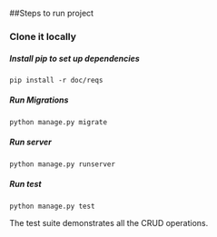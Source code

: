 ##Steps to run project

### Clone it locally

##### Install pip to set up dependencies

```pip install -r doc/reqs```

##### Run Migrations

```python manage.py migrate```

##### Run server

```python manage.py runserver```

##### Run test

```python manage.py test```

The test suite demonstrates all the CRUD operations.